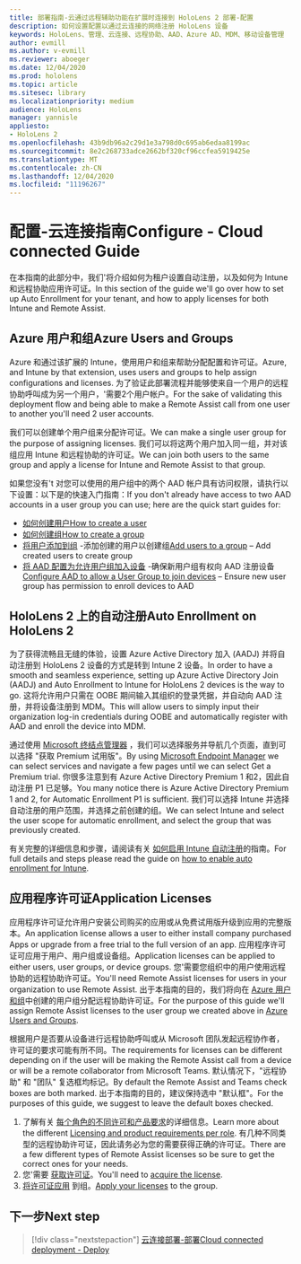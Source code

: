 ```yaml
---
title: 部署指南-云通过远程辅助功能在扩展时连接到 HoloLens 2 部署-配置
description: 如何设置配置以通过云连接的网络注册 HoloLens 设备
keywords: HoloLens、管理、云连接、远程协助、AAD、Azure AD、MDM、移动设备管理
author: evmill
ms.author: v-evmill
ms.reviewer: aboeger
ms.date: 12/04/2020
ms.prod: hololens
ms.topic: article
ms.sitesec: library
ms.localizationpriority: medium
audience: HoloLens
manager: yannisle
appliesto:
- HoloLens 2
ms.openlocfilehash: 43b9db96a2c29d1e3a798d0c695ab6edaa8199ac
ms.sourcegitcommit: 8e2c268733adce2662bf320cf96ccfea5919425e
ms.translationtype: MT
ms.contentlocale: zh-CN
ms.lasthandoff: 12/04/2020
ms.locfileid: "11196267"
---
```

# <span data-ttu-id="4d6a8-104">配置-云连接指南</span><span class="sxs-lookup"><span data-stu-id="4d6a8-104">Configure - Cloud connected Guide</span></span>

<span data-ttu-id="4d6a8-105">在本指南的此部分中，我们&#39;将介绍如何为租户设置自动注册，以及如何为 Intune 和远程协助应用许可证。</span><span class="sxs-lookup"><span data-stu-id="4d6a8-105">In this section of the guide we&#39;ll go over how to set up Auto Enrollment for your tenant, and how to apply licenses for both Intune and Remote Assist.</span></span>

## <span data-ttu-id="4d6a8-106">Azure 用户和组</span><span class="sxs-lookup"><span data-stu-id="4d6a8-106">Azure Users and Groups</span></span>

<span data-ttu-id="4d6a8-107">Azure 和通过该扩展的 Intune，使用用户和组来帮助分配配置和许可证。</span><span class="sxs-lookup"><span data-stu-id="4d6a8-107">Azure, and Intune by that extension, uses users and groups to help assign configurations and licenses.</span></span> <span data-ttu-id="4d6a8-108">为了验证此部署流程并能够使来自一个用户的远程协助呼叫成为另一个用户，&#39;需要2个用户帐户。</span><span class="sxs-lookup"><span data-stu-id="4d6a8-108">For the sake of validating this deployment flow and being able to make a Remote Assist call from one user to another you&#39;ll need 2 user accounts.</span></span>

<span data-ttu-id="4d6a8-109">我们可以创建单个用户组来分配许可证。</span><span class="sxs-lookup"><span data-stu-id="4d6a8-109">We can make a single user group for the purpose of assigning licenses.</span></span> <span data-ttu-id="4d6a8-110">我们可以将这两个用户加入同一组，并对该组应用 Intune 和远程协助的许可证。</span><span class="sxs-lookup"><span data-stu-id="4d6a8-110">We can join both users to the same group and apply a license for Intune and Remote Assist to that group.</span></span>

<span data-ttu-id="4d6a8-111">如果您没有&#39;t 对您可以使用的用户组中的两个 AAD 帐户具有访问权限，请执行以下设置：以下是的快速入门指南：</span><span class="sxs-lookup"><span data-stu-id="4d6a8-111">If you don&#39;t already have access to two AAD accounts in a user group you can use; here are the quick start guides for:</span></span>

- [<span data-ttu-id="4d6a8-112">如何创建用户</span><span class="sxs-lookup"><span data-stu-id="4d6a8-112">How to create a user</span></span>](https://docs.microsoft.com/mem/intune/fundamentals/quickstart-create-user)
- [<span data-ttu-id="4d6a8-113">如何创建组</span><span class="sxs-lookup"><span data-stu-id="4d6a8-113">How to create a group</span></span>](https://docs.microsoft.com/mem/intune/fundamentals/quickstart-create-group)
- <span data-ttu-id="4d6a8-114">[将用户添加到组](https://docs.microsoft.com/azure/active-directory/fundamentals/active-directory-groups-members-azure-portal) -添加创建的用户以创建组</span><span class="sxs-lookup"><span data-stu-id="4d6a8-114">[Add users to a group](https://docs.microsoft.com/azure/active-directory/fundamentals/active-directory-groups-members-azure-portal) – Add created users to create group</span></span>
- <span data-ttu-id="4d6a8-115">[将 AAD 配置为允许用户组加入设备](https://docs.microsoft.com/azure/active-directory/devices/azureadjoin-plan#configure-your-device-settings) -确保新用户组有权向 AAD 注册设备</span><span class="sxs-lookup"><span data-stu-id="4d6a8-115">[Configure AAD to allow a User Group to join devices](https://docs.microsoft.com/azure/active-directory/devices/azureadjoin-plan#configure-your-device-settings) – Ensure new user group has permission to enroll devices to AAD</span></span>

## <span data-ttu-id="4d6a8-116">HoloLens 2 上的自动注册</span><span class="sxs-lookup"><span data-stu-id="4d6a8-116">Auto Enrollment on HoloLens 2</span></span>

<span data-ttu-id="4d6a8-117">为了获得流畅且无缝的体验，设置 Azure Active Directory 加入 (AADJ) 并将自动注册到 HoloLens 2 设备的方式是转到 Intune 2 设备。</span><span class="sxs-lookup"><span data-stu-id="4d6a8-117">In order to have a smooth and seamless experience, setting up Azure Active Directory Join (AADJ) and Auto Enrollment to Intune for HoloLens 2 devices is the way to go.</span></span> <span data-ttu-id="4d6a8-118">这将允许用户只需在 OOBE 期间输入其组织的登录凭据，并自动向 AAD 注册，并将设备注册到 MDM。</span><span class="sxs-lookup"><span data-stu-id="4d6a8-118">This will allow users to simply input their organization log-in credentials during OOBE and automatically register with AAD and enroll the device into MDM.</span></span>

<span data-ttu-id="4d6a8-119">通过使用 [Microsoft 终结点管理器](https://endpoint.microsoft.com/#home) ，我们可以选择服务并导航几个页面，直到可以选择 "获取 Premium 试用版"。</span><span class="sxs-lookup"><span data-stu-id="4d6a8-119">By using [Microsoft Endpoint Manager](https://endpoint.microsoft.com/#home) we can select services and navigate a few pages until we can select Get a Premium trial.</span></span> <span data-ttu-id="4d6a8-120">你很多注意到有 Azure Active Directory Premium 1 和2，因此自动注册 P1 已足够。</span><span class="sxs-lookup"><span data-stu-id="4d6a8-120">You many notice there is Azure Active Directory Premium 1 and 2, for Automatic Enrollment P1 is sufficient.</span></span> <span data-ttu-id="4d6a8-121">我们可以选择 Intune 并选择自动注册的用户范围，并选择之前创建的组。</span><span class="sxs-lookup"><span data-stu-id="4d6a8-121">We can select Intune and select the user scope for automatic enrollment, and select the group that was previously created.</span></span>

<span data-ttu-id="4d6a8-122">有关完整的详细信息和步骤，请阅读有关 [如何启用 Intune 自动注册](https://docs.microsoft.com/mem/intune/enrollment/quickstart-setup-auto-enrollment)的指南。</span><span class="sxs-lookup"><span data-stu-id="4d6a8-122">For full details and steps please read the guide on [how to enable auto enrollment for Intune](https://docs.microsoft.com/mem/intune/enrollment/quickstart-setup-auto-enrollment).</span></span>

## <span data-ttu-id="4d6a8-123">应用程序许可证</span><span class="sxs-lookup"><span data-stu-id="4d6a8-123">Application Licenses</span></span>

<span data-ttu-id="4d6a8-124">应用程序许可证允许用户安装公司购买的应用或从免费试用版升级到应用的完整版本。</span><span class="sxs-lookup"><span data-stu-id="4d6a8-124">An application license allows a user to either install company purchased Apps or upgrade from a free trial to the full version of an app.</span></span> <span data-ttu-id="4d6a8-125">应用程序许可证可应用于用户、用户组或设备组。</span><span class="sxs-lookup"><span data-stu-id="4d6a8-125">Application licenses can be applied to either users, user groups, or device groups.</span></span> <span data-ttu-id="4d6a8-126">您&#39;需要您组织中的用户使用远程协助的远程协助许可证。</span><span class="sxs-lookup"><span data-stu-id="4d6a8-126">You&#39;ll need Remote Assist licenses for users in your organization to use Remote Assist.</span></span> <span data-ttu-id="4d6a8-127">出于本指南的目的，我们将向在 [Azure 用户和组](hololens2-cloud-connected-configure.md#azure-users-and-groups)中创建的用户组分配远程协助许可证。</span><span class="sxs-lookup"><span data-stu-id="4d6a8-127">For the purpose of this guide we'll assign Remote Assist licenses to the user group we created above in [Azure Users and Groups](hololens2-cloud-connected-configure.md#azure-users-and-groups).</span></span>

<span data-ttu-id="4d6a8-128">根据用户是否要从设备进行远程协助呼叫或从 Microsoft 团队发起远程协作者，许可证的要求可能有所不同。</span><span class="sxs-lookup"><span data-stu-id="4d6a8-128">The requirements for licenses can be different depending on if the user will be making the Remote Assist call from a device or will be a remote collaborator from Microsoft Teams.</span></span> <span data-ttu-id="4d6a8-129">默认情况下，"远程协助" 和 "团队" 复选框均标记。</span><span class="sxs-lookup"><span data-stu-id="4d6a8-129">By default the Remote Assist and Teams check boxes are both marked.</span></span> <span data-ttu-id="4d6a8-130">出于本指南的目的，建议保持选中 "默认框"。</span><span class="sxs-lookup"><span data-stu-id="4d6a8-130">For the purposes of this guide, we suggest to leave the default boxes checked.</span></span>

1. <span data-ttu-id="4d6a8-131">了解有关 [每个角色的不同许可和产品要求](https://docs.microsoft.com/dynamics365/mixed-reality/remote-assist/requirements#licensing-and-product-requirements-per-role)的详细信息。</span><span class="sxs-lookup"><span data-stu-id="4d6a8-131">Learn more about the different [Licensing and product requirements per role](https://docs.microsoft.com/dynamics365/mixed-reality/remote-assist/requirements#licensing-and-product-requirements-per-role).</span></span> <span data-ttu-id="4d6a8-132">有几种不同类型的远程协助许可证，因此请务必为您的需要获得正确的许可证。</span><span class="sxs-lookup"><span data-stu-id="4d6a8-132">There are a few different types of Remote Assist licenses so be sure to get the correct ones for your needs.</span></span>
2. <span data-ttu-id="4d6a8-133">您&#39;需要 [获取许可证](https://docs.microsoft.com/dynamics365/mixed-reality/remote-assist/buy-remote-assist)。</span><span class="sxs-lookup"><span data-stu-id="4d6a8-133">You&#39;ll need to [acquire the license](https://docs.microsoft.com/dynamics365/mixed-reality/remote-assist/buy-remote-assist).</span></span>
3. <span data-ttu-id="4d6a8-134">[将许可证应用](https://docs.microsoft.com/dynamics365/mixed-reality/remote-assist/deploy-remote-assist) 到组。</span><span class="sxs-lookup"><span data-stu-id="4d6a8-134">[Apply your licenses](https://docs.microsoft.com/dynamics365/mixed-reality/remote-assist/deploy-remote-assist) to the group.</span></span>

## <span data-ttu-id="4d6a8-135">下一步</span><span class="sxs-lookup"><span data-stu-id="4d6a8-135">Next step</span></span>

> [!div class="nextstepaction"]
> [<span data-ttu-id="4d6a8-136">云连接部署-部署</span><span class="sxs-lookup"><span data-stu-id="4d6a8-136">Cloud connected deployment - Deploy</span></span>](hololens2-cloud-connected-deploy.md)